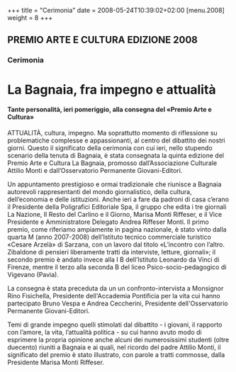 +++
title = "Cerimonia"
date = 2008-05-24T10:39:02+02:00
[menu.2008]
weight = 8
+++
## PREMIO ARTE E CULTURA EDIZIONE 2008

### Cerimonia

# La Bagnaia, fra impegno e attualità

#### Tante personalità, ieri pomeriggio, alla consegna del «Premio Arte e Cultura»

ATTUALITÀ, cultura, impegno. Ma soprattutto momento di riflessione su
problematiche complesse e appassionanti, al centro del dibattito dei nostri
giorni.  Questo il significato della cerimonia con cui ieri, nello stupendo
scenario della tenuta di Bagnaia, è stata consegnata la quinta edizione del
Premio Arte e Cultura La Bagnaia, promosso dall’Associazione Culturale Attilio
Monti e dall’Osservatorio Permanente Giovani-Editori.

Un appuntamento prestigioso e ormai tradizionale che riunisce a Bagnaia
autorevoli rappresentanti del mondo giornalistico, della cultura, dell’economia
e delle istituzioni.  Anche ieri a fare da padroni di casa c’erano il
Presidente della Poligrafici Editoriale Spa, il gruppo che edita i tre giornali
La Nazione, Il Resto del Carlino e il Giorno, Marisa Monti Riffeser, e il Vice
Presidente e Amministratore Delegato Andrea Riffeser Monti. Il primo premio,
come riferiamo ampiamente in pagina nazionale, è stato vinto dalla quarta M
(anno 2007-2008) dell’Istituto tecnico commerciale turistico «Cesare Arzelà» di
Sarzana, con un lavoro dal titolo «L’incontro con l’altro. Zibaldone di
pensieri liberamente tratti da interviste, letture, giornali»; il secondo
premio è andato invece alla I B dell’Istituto Leonardo da Vinci di Firenze,
mentre il terzo alla seconda B del liceo Psico-socio-pedagogico di Vigevano
(Pavia).

La consegna è stata preceduta da un un confronto-intervista a Monsignor Rino
Fisichella, Presidente dell'Accademia Pontificia per la vita cui hanno
partecipato Bruno Vespa e Andrea Ceccherini, Presidente dell'Osservatorio
Permanente Giovani-Editori. 

Temi di grande impegno quelli stimolati dal dibattito - i giovani, il rapporto
con l’amore, la vita, l’attualità politica - su cui hanno avuto modo di
esprimere la propria opinione anche alcuni dei numerosissimi studenti (oltre
duecento) riuniti a Bagnaia e ai quali, nel ricordo del padre Attilio Monti, il
significato del premio è stato illustrato, con parole a tratti commosse, dalla
Presidente Marisa Monti Riffeser.

